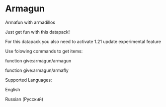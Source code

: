 # Armagun
Armafun with armadillos

Just get fun with this datapack!

For this datapack you also need to activate 1.21 update experimental feature



Use folowing commands to get items:

function give:armagun/armagun

function give:armagun/armafly



Supported Languages:

English

Russian (Русский)
